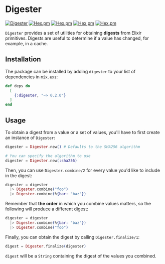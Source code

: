 # Digester

[![Digester](https://github.com/glossia/digester/actions/workflows/digester.yml/badge.svg)](https://github.com/glossia/digester/actions/workflows/digester.yml)
[![Hex.pm](https://img.shields.io/hexpm/v/digester.svg)]()
[![Hex.pm](https://img.shields.io/hexpm/dt/digester.svg)]()
[![Hex.pm](https://img.shields.io/hexpm/dw/digester.svg)]()
[![Hex.pm](https://img.shields.io/hexpm/dd/digester.svg)]()

`Digester` provides a set of utilities for obtaining **digests** from Elixir primitives. Digests are useful to determine if a value has changed, for example, in a cache.

## Installation

The package can be installed by adding `digester` to your list of dependencies in `mix.exs`:

```elixir
def deps do
  [
    {:digester, "~> 0.2.0"}
  ]
end
```

## Usage

To obtain a digest from a value or a set of values, you'll have to first create an instance of `Digester`:

```elixir
digester = Digester.new() # Defaults to the SHA256 algorithm

# You can specify the algorithm to use
digester = Digester.new(:sha256)
```

Then, you can use `Digester.combine/2` for every value you'd like to include in the digest:

```elixir
digester = digester
  |> Digester.combine("foo")
  |> Digester.combine(%{bar: "baz"})
```

Remember that **the order** in which you combine values matters, so the following will produce a different digest:

```elixir
digester = digester
  |> Digester.combine(%{bar: "baz"})
  |> Digester.combine("foo")
```

Finally, you can obtain the digest by calling `Digester.finalize/1`:

```elixir
digest = Digester.finalize(digester)
```

`digest` will be a `String` containing the digest of the values you combined.
